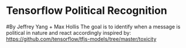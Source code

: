 # Tensorflow Political Recognition
#By Jeffrey Yang + Max Hollis
The goal is to identify when a message is political in nature and react accordingly
inspired by: https://github.com/tensorflow/tfjs-models/tree/master/toxicity
